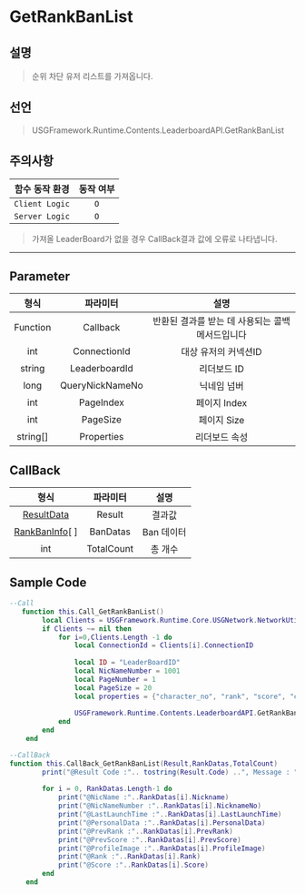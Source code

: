 # GetRankBanList

## 설명
> 순위 차단 유저 리스트를 가져옵니다.
## 선언
> USGFramework.Runtime.Contents.LeaderboardAPI.GetRankBanList
## 주의사항
|    **함수 동작 환경**    | **동작 여부** |
|:------------------:|:---------:|
| ```Client Logic``` |  ```O```  |
| ```Server Logic``` |  ```O```  |
> 가져올 LeaderBoard가 없을 경우 CallBack결과 값에 오류로 나타냅니다.
---


## Parameter
|  **형식**  |    **파라미터**     |           **설명**            |
|:--------:|:---------------:|:---------------------------:|
| Function |    Callback     | 반환된 결과를 받는 데 사용되는 콜백 메서드입니다 |
|   int    |  ConnectionId   |        대상 유저의 커넥션ID         |
|  string  |  LeaderboardId  |           리더보드 ID           |
|   long   | QueryNickNameNo |           닉네임 넘버            |
|   int    |    PageIndex    |          페이지 Index          |
|   int    |    	PageSize    |          페이지 Size           |
| string[] |   	Properties   |           리더보드 속성           |
## CallBack
|              **형식**              |  **파라미터**  |  **설명**  |
|:--------------------------------:|:----------:|:--------:|
|   [ResultData](ResultData.md)    |   Result   |   	결과값   |
| [RankBanInfo](RankBanInfo.md)[ ] |  BanDatas  | 	Ban 데이터 |
|               int                | TotalCount |  	총 개수   |


## Sample Code
```lua
--Call
   function this.Call_GetRankBanList()
        local Clients = USGFramework.Runtime.Core.USGNetwork.NetworkUtility.GetAllClientsInfo()
        if Clients ~= nil then
            for i=0,Clients.Length -1 do
                local ConnectionId = Clients[i].ConnectionID
 
                local ID = "LeaderBoardID"
                local NicNameNumber = 1001
                local PageNumber = 1
                local PageSize = 20
                local properties = {"character_no", "rank", "score", "character_name", "profile_image", "personal_data", "prev_rank", "prev_score", "last_launch_time", "last_privilege_status"}
     
                USGFramework.Runtime.Contents.LeaderboardAPI.GetRankBanList(this.CallBack_GetRankBanList,ConnectionId,ID,NicNameNumber,PageNumber,PageSize,properties)
            end
        end
    end
```

```lua
--CallBack
function this.CallBack_GetRankBanList(Result,RankDatas,TotalCount)
        print("@Result Code :".. tostring(Result.Code) ..", Message : "..tostring(Result.Message))
 
        for i = 0, RankDatas.Length-1 do
            print("@NicName :"..RankDatas[i].Nickname)
            print("@NicNameNumber :"..RankDatas[i].NicknameNo)
            print("@LastLaunchTime :"..RankDatas[i].LastLaunchTime)
            print("@PersonalData :"..RankDatas[i].PersonalData)
            print("@PrevRank :"..RankDatas[i].PrevRank)
            print("@PrevScore :"..RankDatas[i].PrevScore)
            print("@ProfileImage :"..RankDatas[i].ProfileImage)
            print("@Rank :"..RankDatas[i].Rank)
            print("@Score :"..RankDatas[i].Score)
        end
    end
```
